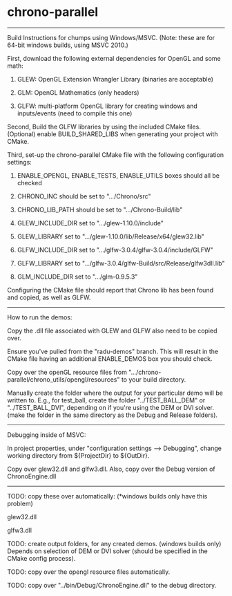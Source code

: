 chrono-parallel
===============

------------
Build Instructions for chumps using Windows/MSVC. (Note: these are for 64-bit windows builds, using MSVC 2010.)

First, download the following external dependencies for OpenGL and some math:

1) GLEW: OpenGL Extension Wrangler Library (binaries are acceptable)

2) GLM: OpenGL Mathematics (only headers)

3) GLFW: multi-platform OpenGL library for creating windows and inputs/events (need to compile this one)

Second, Build the GLFW libraries by using the included CMake files. 
(Optional) enable BUILD_SHARED_LIBS when generating your project with CMake.

Third, set-up the chrono-parallel CMake file with the following configuration settings:

1) ENABLE_OPENGL, ENABLE_TESTS, ENABLE_UTILS boxes should all be checked

2) CHRONO_INC should be set to ".../Chrono/src"

3) CHRONO_LIB_PATH should be set to ".../Chrono-Build/lib"

4) GLEW_INCLUDE_DIR set to ".../glew-1.10.0/include"

5) GLEW_LIBRARY set to ".../glew-1.10.0/lib/Release/x64/glew32.lib"

6) GLFW_INCLUDE_DIR set to ".../glfw-3.0.4/glfw-3.0.4/include/GLFW"

7) GLFW_LIBRARY set to ".../glfw-3.0.4/glfw-Build/src/Release/glfw3dll.lib"

8) GLM_INCLUDE_DIR set to ".../glm-0.9.5.3"

Configuring the CMake file should report that Chrono lib has been found and copied, as well as GLFW.

------------
How to run the demos:

Copy the .dll file associated with GLEW and GLFW also need to be copied over.

Ensure you've pulled from the "radu-demos" branch. This will result in the CMake file having an additional ENABLE_DEMOS box you should check.

Copy over the openGL resource files from ".../chrono-parallel/chrono_utils/opengl/resources" to your build directory.

Manually create the folder where the output for your particular demo will be written to. E.g., for test_ball, create the folder "../TEST_BALL_DEM" or "../TEST_BALL_DVI", depending on if you're using the DEM or DVI solver. (make the folder in the same directory as the Debug and Release folders).


------------
Debugging inside of MSVC:

In project properties, under "configuration settings --> Debugging", change working directory from ${ProjectDir} to ${OutDir}.

Copy over glew32.dll and glfw3.dll. Also, copy over the Debug version of ChronoEngine.dll

------------
TODO: copy these over automatically: (*windows builds only have this problem)

glew32.dll

glfw3.dll

TODO: create output folders, for any created demos. (windows builds only) Depends on selection of DEM or DVI solver (should be specified in the CMake config process).

TODO: copy over the opengl resource files automatically.

TODO: copy over "../bin/Debug/ChronoEngine.dll" to the debug directory.
